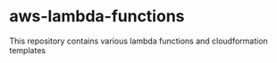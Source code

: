 # aws-lambda-functions
This repository contains various lambda functions and cloudformation templates
